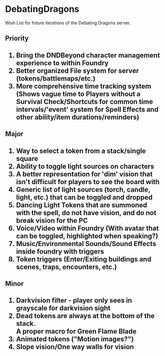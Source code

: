 # DebatingDragons

Wish List for future iterations of the Debating Dragons server.
  <h2>Priority<h2>
  <ol>
  <li>Bring the DNDBeyond character management experience to within Foundry</li>
  <li>Better organized File system for server (tokens/battlemaps/etc.)
  <li>More comprehensive time tracking system (Shows vague time to Players without a Survival Check/Shortcuts for common time intervals/'event' system for Spell Effects and other ability/item durations/reminders)</li>
    </ol>
  <h2>Major<h2>
    <ol>
      <li>Way to select a token from a stack/single square</li>
    <li>Ability to toggle light sources on characters</li>
    <li>A better representation for 'dim' vision that isn't difficult for players to see the board with</li>
    <li>Generic list of light sources (torch, candle, light, etc.) that can be toggled and dropped</li>
    <li>Dancing Light Tokens that are summoned with the spell, do not have vision, and do not break vision for the PC</li>
    <li>Voice/Video within Foundry (With avatar that can be toggled, highlighted when speaking?)</li>
    <li>Music/Environmental Sounds/Sound Effects inside foundry with triggers</li>
    <li>Token triggers (Enter/Exiting buildings and scenes, traps, encounters, etc.)</li>
    </ol>
  <h2>Minor<h2>    
    <ol>
      <li>Darkvision filter - player only sees in grayscale for darkvision sight</li>
      <li>Dead tokens are always at the bottom of the stack.</li
      <li>A proper macro for Green Flame Blade</li>
      <li>Animated tokens ("Motion images?")</li>
      <li>Slope vision/One way walls for vision</li>
      </ol>
